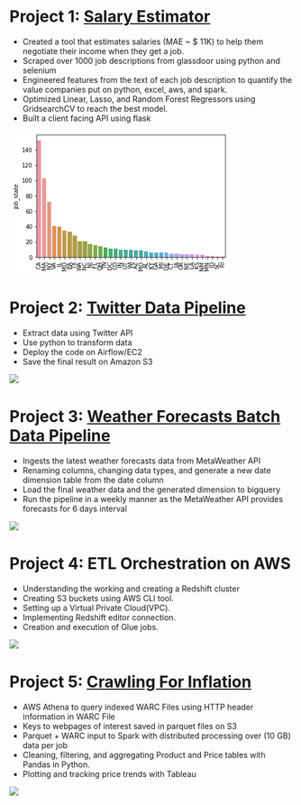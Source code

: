 # Project 1: [Salary Estimator](https://github.com/arizkyrahman/ds_salary_project)
- Created a tool that estimates salaries (MAE ~ $ 11K) to help them negotiate their income when they get a job.
- Scraped over 1000 job descriptions from glassdoor using python and selenium
- Engineered features from the text of each job description to quantify the value companies put on python, excel, aws, and spark.
- Optimized Linear, Lasso, and Random Forest Regressors using GridsearchCV to reach the best model.
- Built a client facing API using flask

![](/images/positions_by_state.png)

# Project 2: [Twitter Data Pipeline](https://github.com/arizkyrahman/twitter_data_pipeline)
- Extract data using Twitter API
- Use python to transform data
- Deploy the code on Airflow/EC2
- Save the final result on Amazon S3

![](https://github.com/arizkyrahman/Rizky_Portofolio/blob/main/images/twitter_data_pipeline.jpg?raw=true)

# Project 3: [Weather Forecasts Batch Data Pipeline](https://github.com/arizkyrahman/weather_forecast_batch_data_pipeline) 
- Ingests the latest weather forecasts data from MetaWeather API
- Renaming columns, changing data types, and generate a new date dimension table from the date column
- Load the final weather data and the generated dimension to bigquery
- Run the pipeline in a weekly manner as the MetaWeather API provides forecasts for 6 days interval

![](https://github.com/arizkyrahman/Rizky_Portofolio/blob/main/images/weather_forecasts_data_pipeline.png?raw=true)

# Project 4: ETL Orchestration on AWS
- Understanding the working and creating a Redshift cluster
- Creating S3 buckets using AWS CLI tool.
- Setting up a Virtual Private Cloud(VPC).
- Implementing Redshift editor connection.
- Creation and execution of Glue jobs.

![](https://github.com/arizkyrahman/Rizky_Portofolio/blob/main/images/redshift_etl.jpg?raw=true)

# Project 5: [Crawling For Inflation](https://github.com/arizkyrahman/rizky_rahman_web_crawler_for_online_inflation)
- AWS Athena to query indexed WARC Files using HTTP header information in WARC File	
- Keys to webpages of interest saved in parquet files on S3
- Parquet + WARC input to Spark with distributed processing over (10 GB) data per job
- Cleaning, filtering, and aggregating Product and Price tables with Pandas in Python.
- Plotting and tracking price trends with Tableau

![](https://github.com/arizkyrahman/Rizky_Portofolio/blob/main/images/crawler_pipeline.png?raw=true)
